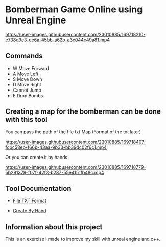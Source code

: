 # Bomberman Game Online using Unreal Engine

https://user-images.githubusercontent.com/23010885/169718210-e738d9c3-ee6a-45bb-a62b-a3c044c49a81.mp4

## Commands
- W Move Forward
- A Move Left
- S Move Down
- D Move Right
- Cannot Jump
- E Drop Bombs

## Creating a map for the bomberman can be done with this tool
You can pass the path of the file txt Map (Format of the txt later)

https://user-images.githubusercontent.com/23010885/169718407-fcbc58eb-f66b-43aa-9b33-bb39dc02f6c1.mp4

Or you can create it by hands

https://user-images.githubusercontent.com/23010885/169718779-5b291378-f07f-42f3-b287-55e4151fb48c.mp4

## Tool Documentation
- [File TXT Format](https://github.com/Gianhunter00/BombermanOnlineUE4/blob/master/Plugin%2Map%2Creator%2Documentation/TXT%2RULE.md)

- [Create By Hand](https://github.com/Gianhunter00/BombermanOnlineUE4/Plugin%2Map%2Creator%2Documentation/CREATING%2BY%2HAND.md)


## Information about this project
This is an exercise i made to improve my skill with unreal engine and c++.
